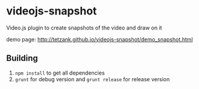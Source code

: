 # videojs-snapshot
Video.js plugin to create snapshots of the video and draw on it

demo page:
http://tetzank.github.io/videojs-snapshot/demo_snapshot.html

## Building

1. `npm install` to get all dependencies
2. `grunt` for debug version and `grunt release` for release version
